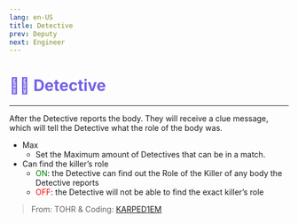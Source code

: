 ```yaml
---
lang: en-US
title: Detective
prev: Deputy
next: Engineer
---
```


# <font color="#7160e8">🕵️‍♂️ <b>Detective</b></font> <Badge text="Support" type="tip" vertical="middle"/>
---

After the Detective reports the body. They will receive a clue message, which will tell the Detective what the role of the body was.
* Max
  * Set the Maximum amount of Detectives that can be in a match.
* Can find the killer’s role
  * <font color=green>ON</font>: the Detective can find out the Role of the Killer of any body the Detective reports
  * <font color=red>OFF</font>: the Detective will not be able to find the exact killer’s role


> From: TOHR & Coding: [KARPED1EM](https://github.com/KARPED1EM)